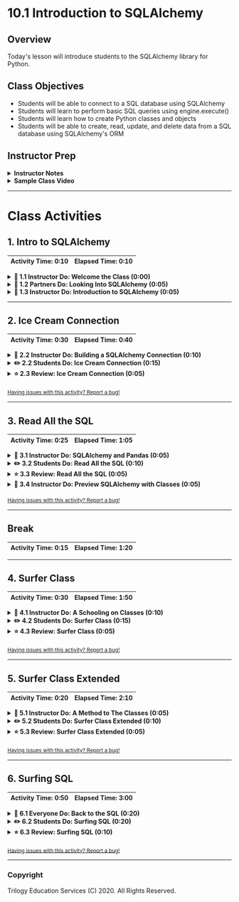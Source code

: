 # 10.1 Introduction to SQLAlchemy

## Overview

Today's lesson will introduce students to the SQLAlchemy library for Python.

## Class Objectives

* Students will  be able to connect to a SQL database using SQLAlchemy
* Students will learn to perform basic SQL queries using engine.execute()
* Students will learn how to create Python classes and objects
* Students will  be able to create, read, update, and delete data from a SQL database using SQLAlchemy's ORM

## Instructor Prep

<details>
  <summary><strong>Instructor Notes</strong></summary>

* This first day on SQLAlchemy includes a lot of material students will need for the homework whilst day two includes more complex activities for the class to practice on. As such, feel free to mix up the timing/activities for these two lessons so as to ensure students feel comfortable with the SQLAlchemy library and are having an enjoyable experience.

* If SQLAlchemy is not running on a student's computer, simply have them `conda install -c anaconda sqlalchemy` within their terminal/GitBash.

* Please reference our [Student FAQ](../../../05-Instructor-Resources/README.md#Unit-10-advanced-data-storage-and-retrieval) for answers to questions frequently asked by students of this program. If you have any recommendations for additional questions, feel free to log an issue or a pull request with your desired additions.

</details>

<details>
  <summary><strong>Sample Class Video</strong></summary>

* To view an example class lecture visit (Note video may not reflect latest lesson plan): [Class Video](https://codingbootcamp.hosted.panopto.com/Panopto/Pages/Viewer.aspx?id=12880620-a753-4da5-bc76-aa6d00f7814e)

</details>

- - -

# Class Activities

## 1. Intro to SQLAlchemy

| Activity Time:       0:10 |  Elapsed Time:      0:10  |
|---------------------------|---------------------------|

<details>
  <summary><strong>📣 1.1 Instructor Do: Welcome the Class (0:00)</strong></summary>

* Welcome the class back to another fun-filled week of SQL. This week, the class will use Python to interact with SQL databases.

* Open the [slideshow](https://docs.google.com/presentation/d/1h8PkezJoa70IwaygZVO-SMTXovB1frZlC3udsL3zlIQ) and use slides 1 and 2 to welcome the class. Be sure to cover the following:

* Explain that this week's class will combine what we learned last week using SQL and combining it with our favorite programming language - Python!

* Explain to the students what the class objectives are for today:

  * Connect to a SQL database with SQLAlchemy.

  * Perform a SQL query with SQLAlchemy.

  * Create Python classes and objects.

  * Use a Python class to model a SQL table.


</details>

<details>
  <strong><summary>👥 1.2 Partners Do: Looking Into SQLAlchemy (0:05)</strong></summary>

* Open the [slideshow](https://docs.google.com/presentation/d/1h8PkezJoa70IwaygZVO-SMTXovB1frZlC3udsL3zlIQ) and use slides 3-5 to cover the next activity. Be sure to cover the following:

* Before diving into SQLAlchemy as a class, have students break into groups of two or three and research the following questions...

  * What is an ORM?

  * What are the benefits to using an ORM?

  * What are some of the disadvantages to using an ORM?

* After 3 minutes, have the students come back together to answer the questions above.

  * Some of the advantages to using an ORM for SQL databases include:

    * Being able to work across different SQL dialects using the same basic Python query.

    * Being able to create command line interfaces that allow users to construct SQL queries without having to know the language.

</details>

<details>
  <summary><strong>📣 1.3 Instructor Do: Introduction to SQLAlchemy (0:05)</strong></summary>

* Open the [slideshow](https://docs.google.com/presentation/d/1h8PkezJoa70IwaygZVO-SMTXovB1frZlC3udsL3zlIQ) and use slides 6-9 to accompany this activity. Be sure to cover the following talking points:

* Explain that SQLAlchemy is a Python library designed to work with SQL databases.

  * SQLAlchemy bridges the differences in the various dialects of SQL.

  * This means that a single Python script that uses SQLAlchemy can perform the same query across the different SQL dialects, such as PostgreSQL, SQLite, and MySQL.

* Send out the link to the [SQLAlchemy](https://www.sqlalchemy.org/features.html) features page, and tell the students they can refer to this page if they are interested in just how flexible and robust `SQLAlchemy` can be.

* Explain that SQLAlchemy is able to query a SQL database with SQL or Python:

  * The first query is a simple select all query: `SELECT * FROM icecreamstore;`

  * The second queries a database called `BaseballPlayer` that is imported into Python.

  * `player.name_given` uses the dot notation. We will return to what this means and how it is used in our discussion of Python classes and SQLAlchemy ORM.

* Finally, explain that an ORM can also provide greater security against malicious queries such as SQL injections. Feel free to send a [link](https://www.w3schools.com/sql/sql_injection.asp) on injections, but do not dwell on the topic.

* Send the class the link to the [SQLAlchemy Documentation](http://docs.sqlalchemy.org/en/latest/dialects).

  * The page lists SQL dialects that are compatible with SQLAlchemy.

  * To the left side of the page, students can find the complete documentation of the SQLAlchemy library.

  * Students should consult this documentation to clarify any questions they may have before consulting the instructional team. They should be able to fix any number of bugs they encounter this way.

</details>

- - -

## 2. Ice Cream Connection

| Activity Time:       0:30 |  Elapsed Time:      0:40  |
|---------------------------|---------------------------|

<details>
  <summary><strong>📣 2.2 Instructor Do: Building a SQLAlchemy Connection (0:10)</strong></summary>

* You may open the [slideshow](https://docs.google.com/presentation/d/1h8PkezJoa70IwaygZVO-SMTXovB1frZlC3udsL3zlIQ) and use slides 10-12 to accompany the beginning of this activity. Otherwise, be sure to cover the following:

* Let the class know that, for the purposes of today's class, they will only be working with SQLite databases.

  * SQLite is a SQL dialect that shares much the same syntax as PostgreSQL but that it is entirely serverless.

  * How can a database be serverless? Well, SQLite reads and writes directly to ordinary disk files which can in-turn be stored on a computer's hard drive. This makes it amazingly easy to perform tests with and share between users.

  * If any students do not have SQLite installed, have them run `conda install -c anaconda sqlite` within their Terminal/GitBash.

* Once everyone has installed SQLite, open up [01-Ins_BasicSQL_Connection](Activities/01-Ins_BasicSQL_Connection/Solved/Read_Census_Data.ipynb) within Jupyter Notebook and go through the code with the class.

  * In order to use SQLAlchemy, certain modules from the library must be imported. For example, to create a connection to a SQL database, the `create_engine` module will need to be imported.

  * After importing in all of the necessary libraries/modules, the connection engine can finally be created using the `create_engine()` method from earlier and passing a connection string into it.

    ```python
    engine = create_engine(f"sqlite:///{database_path}")
    ```

  * Connection strings can also include the database username, password, or database name. Students can refer to the SQLAlchemy documentation to determine how to connect to other databases, but today's class will focus on sqlite.

* Once a connection engine has been created, developers can then use `engine.execute()` to run SQL commands from their Python script. Simply pass the code to run into the method as a string and SQLAlchemy will pass the request onto the database.

  * For example, to collect all of the data stored within a table on a database, simply pass `SELECT * FROM <Tablename>` into the `engine.execute()` method.

    ![Engine Execute](Images/01-Connections_Execute.png)

  * Point out how the data being returned in [01-Ins_BasicSQL_Connection](Activities/01-Ins_BasicSQL_Connection/Solved/Read_Census_Data.ipynb) is stored within a variable and then looped through so as to print out the rows from `Census_Data`.

* Answer whatever questions the class may have before moving onto the next activity.

</details>

<details>
  <summary><strong>✏️ 2.2 Students Do: Ice Cream Connection (0:15)</strong></summary>

* **Files**:

  * [02-Stu_IceCreamConnection/IceCreamConnector.ipynb](Activities/02-Stu_IceCreamConnection/Unsolved/IceCreamConnector.ipynb)

  * [02-Stu_IceCreamConnection/Resources/icecreamstore.csv](Activities/02-Stu_IceCreamConnection/Resources/icecreamstore.csv)

* **Instructions**: [02-Stu_IceCreamConnection/README.md](Activities/02-Stu_IceCreamConnection/README.md)

* In this activity, students will be creating a new database and connection to it using SQLAlchemy. They will then read the data in with `engine.execute()`.

* You may open the [slideshow](https://docs.google.com/presentation/d/1h8PkezJoa70IwaygZVO-SMTXovB1frZlC3udsL3zlIQ) and use slides 13-15 to accompany this activity.

</details>

<details>
  <summary><strong>⭐ 2.3 Review: Ice Cream Connection (0:05)</strong></summary>

* Open up [02-Stu_IceCreamConnection](Activities/02-Stu_IceCreamConnection/Solved/IceCreamConnector.ipynb) within Jupyter Notebook and run through the code with the class line-by-line, answering whatever questions students may have.

* Make sure to hit upon the following points...

    ![Ice Cream Code](Images/02-IceCreamConnect_Code.png)

  * The queries being used by `engine.execute()` are using plain SQL.

</details>

<sub>[Having issues with this activity? Report a bug!](https://bit.ly/2JzeR1C)</sub>

- - -

## 3. Read All the SQL

| Activity Time:       0:25 |  Elapsed Time:      1:05  |
|---------------------------|---------------------------|

<details>
  <summary><strong>📣 3.1 Instructor Do: SQLAlchemy and Pandas (0:05)</strong></summary>

* Open the [slideshow](https://docs.google.com/presentation/d/1h8PkezJoa70IwaygZVO-SMTXovB1frZlC3udsL3zlIQ) and use slides 16-19 to accompany the beginning of this activity. Be sure to cover the following:

  * One of the most impressive aspects of SQLAlchemy is how it integrates with Pandas.

  * After creating the engine and connection to our SQL database, we can use Pandas to query the database and store the records in a DataFrame.

* Open up [03-Ins_ReadSQL](Activities/03-Ins_ReadSQL/Solved/SQLIntoPandas.ipynb) within Jupyter Notebook in order to show the class how this can be accomplished.

  * Through creating a connection to a database using SQLAlchemy, Pandas can use that engine to pull data directly into a dataframe with the `pd.read_sql()` method.

  * When using the `pd.read_sql()` method, a query string and a connection variable must be passed through. The query string is the same as those written for SQL while the connection variable can be declared using `engine.connect()`.

    ```python
    data = pd.read_sql("SELECT * FROM Census_Data", conn)
    ```

  * Although SQL can always be used for basic analysis, it is often easier to use pandas for exploratory analysis and data wrangling.

* Answer whatever questions the class may have before continuing onto the next activity.

</details>

<details>
  <summary><strong>✏️ 3.2 Students Do: Read All the SQL (0:10)</strong></summary>

* **Files**:

  * [04-Stu_ReadAllTheSQLs/Census_Data.csv](Activities/04-Stu_ReadAllTheSQLs/Resources/Census_Data.csv)

  * [04-Stu_ReadAllTheSQLs/zip_census.csv](Activities/04-Stu_ReadAllTheSQLs/Resources/zip_census.csv)

  * [04-Stu_ReadAllTheSQLs/Read_All_The_SQLs.ipynb](Activities/04-Stu_ReadAllTheSQLs/Unsolved/Read_All_The_SQLs.ipynb)

* **Instructions**: [04-Stu_ReadAllTheSQLs/README.md](Activities/04-Stu_ReadAllTheSQLs/README.md)

* Students will now query an external server using Pandas and SQLAlchemy as they work to create new dataframes based on US census data.

* You may open the [slideshow](https://docs.google.com/presentation/d/1h8PkezJoa70IwaygZVO-SMTXovB1frZlC3udsL3zlIQ) and use slides 20-22 to accompany this activity.

</details>

<details>
  <summary><strong>⭐ 3.3 Review: Read All the SQL (0:05)</strong></summary>

* Open up [04-Stu_ReadAllTheSQLs](Activities/04-Stu_ReadAllTheSQLs/Solved/Read_All_The_SQLs.ipynb) within Jupyter Notebook and run through the code with the class line-by-line, answering whatever questions students may have.

</details>

<details>
  <summary><strong>📣 3.4 Instructor Do: Preview SQLAlchemy with Classes (0:05)</strong></summary>

* Open the [slideshow](https://docs.google.com/presentation/d/1h8PkezJoa70IwaygZVO-SMTXovB1frZlC3udsL3zlIQ) and use slides 23-25 to accompany the beginning of this activity. Be sure to cover the following:

* So far the class has been using SQLAlchemy in ways that make it work in similar fashion to SQL. It takes in strings of SQL code and then performs some tasks based upon that. This, however, is not how it is used in most cases.

* Classes are essentially blueprints for Python objects. In other words, they allow developers to create organized variables with keys, values, and methods on the fly.

* In the case of SQLAlchemy, we can use classes to make a table blueprint and update the SQL schema.

* Open up [05-Ins_Preview_SQL_Alchemy](Activities/05-Ins_Preview_SQL_Alchemy/Solved/Alchemy.ipynb) within an IDE and show the class how differently this code looks in comparison to those scripts they wrote previously.

  * The first thing that should stand out as different to students are the two classes near the top of the application.

  * It is not terribly important for students to understand what these classes mean at the moment. Once the class reconvenes after break, students will be diving much deeper into creating/using classes.

  * What is important is for students to understand that SQLAlchemy uses Python classes as its primary means to communicate and make changes to SQL databases. This is what makes SQLAlchemy an ORM as it uses objects to map changes to SQL tables/databases.

* Let the class know that it is normal to feel intimidated by SQLAlchemy at first. Thankfully this class will be taking a deep look into how the library functions and the whole team will be right there beside them as they become masters of this ORM.

</details>

<sub>[Having issues with this activity? Report a bug!](https://bit.ly/347qdU1)</sub>

- - -

## Break

| Activity Time:       0:15 |  Elapsed Time:      1:20  |
|---------------------------|---------------------------|

- - -

## 4. Surfer Class

| Activity Time:       0:30 |  Elapsed Time:      1:50  |
|---------------------------|---------------------------|

<details>
  <summary><strong>📣 4.1 Instructor Do: A Schooling on Classes (0:10)</strong></summary>

* Open the [slideshow](https://docs.google.com/presentation/d/1h8PkezJoa70IwaygZVO-SMTXovB1frZlC3udsL3zlIQ) and use slides 27-29 to accompany the beginning of this activity. Be sure to cover the following:

* Once everyone has returned from their break, let the class know that they will now be given a crash course in object oriented programming.

  * Object oriented programming (OOP) is a style of coding based around the concept of "objects". These objects may contain data, often known as attributes, and functions, often known as methods.

  * Python is a class-based programming language. This means that objects can be created according to user-created blueprints, thus allowing developers to rapidly create objects of similar structure/purpose but with differing values.

* Open up [06-Ins_Classes](Activities/06-Ins_Classes/Solved/Dog.ipynb) within an IDE and go through the code line-by-line.

  * To define a class in Python, developers simply have to type `class <ClassName>():`

  * The line `def __init__(self):` is a special method called a "class constructor" that Python calls every time a new instance of the class is created.

  * The parameters declared within `__init__` - excluding "self" - must be passed whenever the developer wishes to create a new instance of the class. This is because each object's values will be defined by these parameters.

    ![Declaring Classes](Images/06-Classes_Declare.png)

  * Creating an instance of a class is quite simple. Simply call the class using the class name and pass in whatever arguments its `__init__` method accepts.

  * Users can then access the object's attributes using dot operators with the object. So, in order to call the `name` attribute of an object, one would use `object.name`

    ![Class Instances](Images/06-Classes_Instance.png)

* Go over this code one more time with the class, answering whatever questions students may have. Once everyone is comfortable with Python classes, move onto the next activity.

</details>

<details>
  <summary><strong>✏️ 4.2 Students Do: Surfer Class (0:15)</strong></summary>

* **Files**: [07-Stu_Surfer_Class/Surfer.ipynb](Activities/07-Stu_Surfer_Class/Unsolved/Surfer.ipynb)

* **Instructions**: [07-Stu_Surfer_Class/README.md](Activities/07-Stu_Surfer_Class/README.md)

* Students will now work on creating their own classes in Python. More specifically, they will be creating a "Surfer" class which will be used more throughout today's lesson.

  ![Surfer Class Output](Images/07-SurferClass_Output.png)

* You may open the [slideshow](https://docs.google.com/presentation/d/1h8PkezJoa70IwaygZVO-SMTXovB1frZlC3udsL3zlIQ) and use slides 30-32 to accompany this activity.

</details>

<details>
  <summary><strong>⭐ 4.3 Review: Surfer Class (0:05)</strong></summary>

* Open up [07-Stu_Surfer_Class](Activities/07-Stu_Surfer_Class/Solved/Surfer.ipynb) within Jupyter Notebook and run through the code with the class line-by-line, answering whatever questions students may have.

</details>

<sub>[Having issues with this activity? Report a bug!](https://bit.ly/2JDJWBq)</sub>

- - -

## 5. Surfer Class Extended

| Activity Time:       0:20 |  Elapsed Time:      2:10  |
|---------------------------|---------------------------|

<details>
  <summary><strong>📣 5.1 Instructor Do: A Method to The Classes (0:05)</strong></summary>

* Open the [slideshow](https://docs.google.com/presentation/d/1h8PkezJoa70IwaygZVO-SMTXovB1frZlC3udsL3zlIQ) and use slides 33-35 to accompany the beginning of this activity. Be sure to cover the following:

* Creating and attaching methods to Python classes is also fairly easy to accomplish, thus allowing developers to attach regularly used functions to objects of similar types.

  * Adding methods to a class is very similar to the `__init__` method discussed earlier. Simply define the function using `def`, provide it with a name, and then pass a list of parameters - including self - into the parentheses that follow.

  * To run the method in code, simply call upon the instance of an object created and then, using dot notation, reference the method. For example: `doggy.printHello()` would run the `printHello()` method for the `doggy` object.

* Open up [08-Ins_Classes_With_Methods](Activities/08-Ins_Classes_With_Methods/Solved/Classes_With_Methods.ipynb) within an IDE and go through the code line-by-line, answering whatever questions students may have.

  * The `boast()` method contained within the `Expert` class takes in another object as a parameter and then prints out some statements based upon its contents.

    ![Class Methods](Images/08-ClassMethods_Code.png)

* Answer whatever questions students may have before moving onto the next activity.

</details>

<details>
  <summary><strong>✏️ 5.2 Students Do: Surfer Class Extended (0:10)</strong></summary>

* **File**: [09-Stu_Surfer_Class_Extended/Surfer_Extended.ipynb](Activities/09-Stu_Surfer_Class_Extended/Unsolved/Surfer_Extended.ipynb)

* **Instructions**: [09-Stu_Surfer_Class_Extended/README.md](Activities/09-Stu_Surfer_Class_Extended/README.md)

* The class will now be reworking their Surfer script from earlier as they add in some methods to perform some specific tasks.

  ![Surfer Methods Output](Images/09-SurferMethods_Output.png)

* You may open the [slideshow](https://docs.google.com/presentation/d/1h8PkezJoa70IwaygZVO-SMTXovB1frZlC3udsL3zlIQ) and use slides 36-38 to accompany this activity.

</details>

<details>
  <summary><strong>⭐ 5.3 Review: Surfer Class Extended (0:05)</strong></summary>

* Open up [09-Stu_Surfer_Class_Extended](Activities/09-Stu_Surfer_Class_Extended/Solved/Surfer_Extended.ipynb) within Jupyter Notebook and run through the code with the class line-by-line, answering whatever questions students may have.

</details>

<sub>[Having issues with this activity? Report a bug!](https://bit.ly/2JEbzdn)</sub>

- - -

## 6. Surfing SQL

| Activity Time:       0:50 |  Elapsed Time:      3:00  |
|---------------------------|---------------------------|

<details>
  <summary><strong>🎉 6.1 Everyone Do: Back to the SQL (0:20)</strong></summary>

* You may open the [slideshow](https://docs.google.com/presentation/d/1h8PkezJoa70IwaygZVO-SMTXovB1frZlC3udsL3zlIQ) and use slides 39 and 40 to accompany the beginning of this activity.

* Now that everyone has a firm grasp on how to create and use Python classes, it is time to dive back into SQLAlchemy and its class-based methodology.

* For the purposes of this activity, start out with a blank Python script and have the class follow along. By the end of the activity, everyone should have code that looks that stored in [10-Ins_SQL_Alchemy_Revisited](Activities/10-Ins_SQL_Alchemy_Revisited/Solved/Alchemy_Annotated.ipynb).

* As with most Python code that uses external libraries, the first step is to import in the modules desired.

  * `create_engine` allows SQLAlchemy to create connections to SQL databases.

  * `declarative_base` allows SQLAlchemy to convert the classes created in Python to SQL tables.

  * The different datatypes used in SQL must also be imported into Python from SQLAlchemy. These datatypes are then used when creating class fields so as to state what datatypes each column in the SQL table should contain.

    ```python
    # Dependencies
    # ----------------------------------
    # Imports the method used for connecting to DBs
    from sqlalchemy import create_engine

    # Imports the methods needed to abstract classes into tables
    from sqlalchemy.ext.declarative import declarative_base

    # Allow us to declare column types
    from sqlalchemy import Column, Integer, String, Float
    ```

* The classes created using SQLAlchemy's "Base" class will serve as the anchor points for SQL tables.

  * When creating classes to be used with SQLAlchemy, a `__tablename__` field must be declared and provided with the name of a table. If the table exists, any new objects created will be added into the existing table. If the table does not yet exist, a new table will be created based upon the class' fields.

  * Each field of a SQLAlchemy class must be declared as a column and the datatype of the field must also be provided.

  * A primary key can also be set by using the `primary_key` value and setting it to either True or False.

    ```python
    # Sets an object to utilize the default declarative base in SQL Alchemy
    Base = declarative_base()

    # Creates Classes which will serve as the anchor points for our Tables
    class Dog(Base):
        __tablename__ = 'dog'
        id = Column(Integer, primary_key=True)
        name = Column(String(255))
        color = Column(String(255))
        age = Column(Integer)

    class Cat(Base):
        __tablename__ = 'cat'
        id = Column(Integer, primary_key=True)
        name = Column(String(255))
        color = Column(String(255))
        age = Column(Integer)
    ```

  * Creating instances of SQLAlchemy classes functions almost identically to creating regular Python objects. It is not necessary to declare fields explicitly within the constructor but this is common practice.

    ```python
    # Calls the Pet Constructors to create "Dog" and "Cat" objects
    dog = Dog(name='Rex', color='Brown', age=4)
    cat = Cat(name='Felix', color='Gray', age=7)
    ```

* After the SQLAlchemy classes have been made, they can be created on the SQL database by creating a connection engine and then calling `Base.metadata.create_all(engine)`

  * The `create_all` looks through the Python script and checks if the classes declared exist within the database being connected to. If they do not yet exist, the tables will be created at this time.

    ```python
    # Create Database Connection
    # ----------------------------------
    # Creates a connection to our DB
    engine = create_engine("sqlite:///pets.sqlite")
    conn = engine.connect()

    # Create a "Metadata" Layer That Abstracts our SQL Database
    # ----------------------------------
    # Create (if not already in existence) the tables associated with our classes.
    Base.metadata.create_all(engine)
    ```

* SQLAlchemy functions much like Git does in how new rows of data can be added/changed within a SQL table.

  * A SQLAlchemy session is created using the `Session` module and bound to the connection engine.

  * New rows of data can then be staged by creating a new instance of a SQLAlchemy class and passing them into `session.add()` as a parameter.

  * When all of the changes desired have been made, simply use `session.commit()` to push them up to the database.

    ```python
    # Session is a temporary binding to our DB
    from sqlalchemy.orm import Session
    session = Session(bind=engine)

    # Add Records to the Appropriate DB
    # ----------------------------------
    # Use the SQL ALchemy methods to run simple "INSERT" statements using the classes and objects
    session.add(dog)
    session.add(cat)
    session.commit()
    ```

* Run through the code as many times as needed so as to ensure that the class fully understands how to use SQLAlchemy to add new data/tables to a SQL database.

  * Feel free to point out how simple it is to collect all of the data from a SQL table using SQLAlchemy as well.

  * Simply use `session.query()` and pass the class/table to query in as a parameter. The returned data can then be looped through and printed to the terminal.

    ```python
    # Perform a simple query of the database
    dog_list = session.query(Dog)
    for doggy in dog_list:
        print(doggy.name)

    cat_list = session.query(Cat)
    for kitty in cat_list:
        print(kitty.name)
    ```

* When the class seems comfortable with the script they have just written, go through it one final time and have them describe to you what each line does. Upon reaching the end of the script, feel free to move onto the next activity.

</details>

<details>
  <summary><strong>✏️ 6.2 Students Do: Surfing SQL (0:20)</strong></summary>

* **Files**: [11-Stu_Surfer_SQL/Surfer_SQL.ipynb](Activities/11-Stu_Surfer_SQL/Unsolved/Surfer_SQL.ipynb)

* **Instructions**: [11-Stu_Surfer_SQL/README.md](Activities/11-Stu_Surfer_SQL/README.md)

* Students will now test their SQLAlchemy skills as they attempt to turn their Surfer class from earlier into a new table on a SQL database whilst also creating a new Board class.

* You may open the [slideshow](https://docs.google.com/presentation/d/1h8PkezJoa70IwaygZVO-SMTXovB1frZlC3udsL3zlIQ) and use slides 36-38 to accompany this activity.

</details>

<details>
  <summary><strong>⭐ 6.3 Review: Surfing SQL (0:10)</strong></summary>

* Open up [11-Stu_Surfer_SQL](Activities/11-Stu_Surfer_SQL/Solved/Surfer_SQL.ipynb) within Jupyter Notebook and run through the code with the class line-by-line, answering whatever questions students may have.

</details>

<sub>[Having issues with this activity? Report a bug!](https://bit.ly/3aG39hN)</sub>

- - -

### Copyright

Trilogy Education Services (C) 2020. All Rights Reserved.
